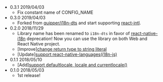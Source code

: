 - 0.3.1 2019/04/03
  - Fix constant name of CONFIG_NAME
- 0.3.0 2019/04/03
  - Forked from [quipper/i18n-dts](https://github.com/quipper/i18n-dts) and start supporting [react-intl](https://github.com/yahoo/react-intl).
- 0.2.0 2018/11/29
  - Library name has been renamed to `i18n-dts` in favor of [react-native-i18n](https://github.com/AlexanderZaytsev/react-native-i18n) deprecation! Now you can use the library on both Web and React Native project.
  - [Improve][change return type to string literal ](https://github.com/quipper/i18n-dts/pull/7)
  - [Update][support react-native-languages(i18n-js)](https://github.com/quipper/i18n-dts/pull/6)
- 0.1.1 2018/05/10
  - [Add][support defaultlocale, locale and currentlocale()](https://github.com/quipper/i18n-dts/pull/3)
- 0.1.0 2018/05/03
  - 1st release!
